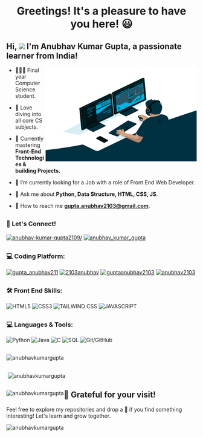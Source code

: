 <h1> <p align="center"> <b> Greetings! It's a pleasure to have you here! 😃 </p> </b> </h1>

<!-- 
<p align="center">
  <img width="600" height="500" src="https://github.com/SamarFatimaJaffri/SamarFatimaJaffri/blob/main/images/casual-life-3d-reading.png">
</p> -->



## Hi, ![](https://user-images.githubusercontent.com/18350557/176309783-0785949b-9127-417c-8b55-ab5a4333674e.gif) I'm Anubhav Kumar Gupta, a passionate learner from India! 



<img align="right" height="250" width="400" alt="" src="https://github.com/AnubhavKumarGupta/AnubhavKumarGupta/blob/main/coder.gif" />



- 🧑🏻‍💻 Final year Computer Science student.
  
- 🔭 Love diving into all core CS subjects.

- 🌱 Currently mastering **Front-End Technologies & building Projects.**
  
- 🚀 I’m currently looking for a Job with a role of Front End Web Developer.

- 💬 Ask me about **Python, Data Structure, HTML, CSS, JS**.

- 📧 How to reach me **gupta.anubhav2103@gmail.com**.


## 


### 🤝 Let's Connect! 


<p align="left">
<a href="https://linkedin.com/in/anubhav-kumar-gupta2109/" target="_blank"><img align="center" src="https://raw.githubusercontent.com/rahuldkjain/github-profile-readme-generator/master/src/images/icons/Social/linked-in-alt.svg" alt="anubhav-kumar-gupta2109/" height="30" width="40" /></a>
<a href="https://instagram.com/anubhav_kumar_gupta" target="blank"><img align="center" src="https://raw.githubusercontent.com/rahuldkjain/github-profile-readme-generator/master/src/images/icons/Social/instagram.svg" alt="anubhav_kumar_gupta" height="30" width="40" /></a>


## 

### 💻 Coding Platform:


<p>
<a href="https://www.hackerrank.com/gupta_anubhav211" target="blank"><img align="center" src="https://raw.githubusercontent.com/rahuldkjain/github-profile-readme-generator/master/src/images/icons/Social/hackerrank.svg" alt="gupta_anubhav211" height="30" width="40" /></a>
<a href="https://www.leetcode.com/2103anubhav" target="blank"><img align="center" src="https://raw.githubusercontent.com/rahuldkjain/github-profile-readme-generator/master/src/images/icons/Social/leet-code.svg" alt="2103anubhav" height="30" width="40" /></a>
<a href="https://auth.geeksforgeeks.org/user/guptaanubhav2103" target="blank"><img align="center" src="https://raw.githubusercontent.com/rahuldkjain/github-profile-readme-generator/master/src/images/icons/Social/geeks-for-geeks.svg" alt="guptaanubhav2103" height="30" width="40" /></a>
<a href="https://codeforces.com/profile/anubhav2103" target="blank"><img align="center" src="https://raw.githubusercontent.com/rahuldkjain/github-profile-readme-generator/master/src/images/icons/Social/codeforces.svg" alt="anubhav2103" height="30" width="40" /></a>
</p>


## 


### 🛠️ Front End Skills:



![HTML5](https://img.shields.io/badge/HTML5-E34F26?style=for-the-badge&logo=html5&logoColor=white)
![CSS3](https://img.shields.io/badge/CSS3-1572B6?style=for-the-badge&logo=css3&logoColor=white)
![TAILWIND CSS](https://img.shields.io/badge/Tailwind%20CSS-38B2AC?style=for-the-badge&logo=tailwind-css&logoColor=white)
![JAVASCRIPT](https://img.shields.io/badge/JavaScript-323330?style=for-the-badge&logo=javascript&logoColor=F7DF1E)



##



### 💻 Languages & Tools:



![Python](https://img.shields.io/badge/%20Python-3776AB?style=for-the-badge&logo=python&logoColor=white&color=3776AB)
![Java](https://img.shields.io/badge/☕%20Java-007396?style=for-the-badge&logo=java&logoColor=white&color=007396)
![C](https://img.shields.io/badge/%20-00599C?style=for-the-badge&logo=C&logoColor=white&color=00599C)
![SQL](https://img.shields.io/badge/%20SQL-003B57?style=for-the-badge&logo=sql&logoColor=white&color=003B57)
![Git/GitHub](https://img.shields.io/badge/%20Git%20&%20GitHub-181717?style=for-the-badge&logo=git&logoColor=white&color=181717)

 


## 



<p><img align="centre" src="https://github-readme-stats.vercel.app/api/top-langs?username=anubhavkumargupta&show_icons=true&locale=en&layout=compact&theme=highcontrast" alt="anubhavkumargupta" / </p>

##
<p>&nbsp;<img align="center" src="https://github-readme-stats.vercel.app/api?username=anubhavkumargupta&show_icons=true&theme=highcontrast" alt="anubhavkumargupta" /></p>

##
<p><img align="left" src="https://github-readme-streak-stats.herokuapp.com/?user=anubhavkumargupta&theme=dark&border_radius=5.5)](https://git.io/streak-stats)" alt="anubhavkumargupta" /></p>





## 🙌 Grateful for your visit!

Feel free to explore my repositories and drop a 🌟 if you find something interesting! Let's learn and grow together.


<p align="left"> <img src="https://komarev.com/ghpvc/?username=anubhavkumargupta&label=Profile%20views&color=0e75b6&style=flat" alt="anubhavkumargupta" /> </p>
